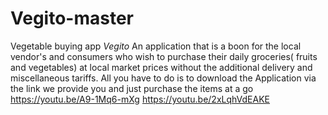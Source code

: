 # Vegito-master
Vegetable buying app
*Vegito*
An application that is a boon for the local vendor's and consumers who wish to purchase their daily groceries( fruits and vegetables) at local market prices without the additional delivery and miscellaneous tariffs.
All you have to do is to download the Application via the link we provide you and just purchase the items at a go
https://youtu.be/A9-1Mq6-mXg
https://youtu.be/2xLqhVdEAKE
